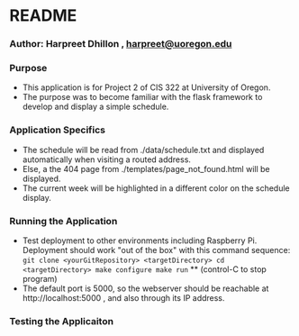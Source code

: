 # README #

### Author: Harpreet Dhillon , harpreet@uoregon.edu ###

### Purpose ###
* This application is for Project 2 of CIS 322 at University of Oregon.
* The purpose was to become familiar with the flask framework to develop and display a simple schedule.

### Application Specifics ###
* The schedule will be read from ./data/schedule.txt and displayed automatically when visiting a routed address.
* Else, a the 404 page from ./templates/page_not_found.html will be displayed.
* The current week will be highlighted in a different color on the schedule display.

### Running the Application ###
* Test deployment to other environments including Raspberry Pi.  Deployment 
  should work "out of the box" with this command sequence:
  `
  git clone <yourGitRepository> <targetDirectory>
  cd <targetDirectory>
  make configure
  make run
  `
  ** (control-C to stop program)
* The default port is 5000, so the webserver should be reachable at http://localhost:5000 , and also through its IP address.
 
### Testing the Applicaiton ###

